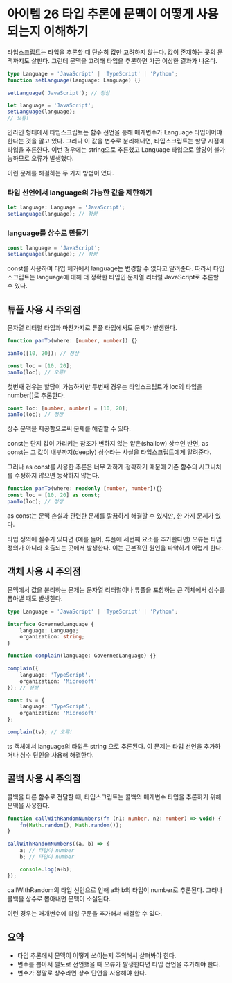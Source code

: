 # 아이템 26 타입 추론에 문맥이 어떻게 사용되는지 이해하기

타입스크립트는 타입을 추론할 때 단순히 값만 고려하지 않는다. 값이 존재하는 곳의 문맥까지도 살핀다. 그런데 문맥을 고려해 타입을 추론하면 가끔 이상한 결과가 나온다. 

``` typescript
type Language = 'JavaScript' | 'TypeScript' | 'Python';
function setLanguage(language: Language) {}

setLanguage('JavaScript'); // 정상

let language = 'JavaScript';
setLanguage(language);
// 오류!
```

인라인 형태에서 타입스크립트는 함수 선언을 통해 매개변수가 Language 타입이어야 한다는 것을 알고 있다. 그러나 이 값을 변수로 분리해내면, 타입스크립트는 할당 시점에 타입을 추론한다. 이번 경우에는 string으로 추론했고 Language 타입으로 할당이 불가능하므로 오류가 발생했다.

이런 문제를 해결하는 두 가지 방법이 있다.

### 타입 선언에서 language의 가능한 값을 제한하기
``` typescript
let language: Language = 'JavaScript';
setLanguage(language); // 정상
```

### language를 상수로 만들기

``` typescript
const language = 'JavaScript';
setLanguage(language); // 정상
```

const를 사용하여 타입 체커에서 language는 변경할 수 없다고 알려준다. 따라서 타입스크립트는 language에 대해 더 정확한 타입인 문자열 리터럴 JavaScript로 추론할 수 있다.

## 튜플 사용 시 주의점
문자열 리터럴 타입과 마찬가지로 튜플 타입에서도 문제가 발생한다.

``` typescript
function panTo(where: [number, number]) {}

panTo([10, 20]); // 정상

const loc = [10, 20];
panTo(loc); // 오류!
```
첫번째 경우는 할당이 가능하지만 두번째 경우는 타입스크립트가 loc의 타입을 number[]로 추론한다.

``` typescript
const loc: [number, number] = [10, 20];
panTo(loc); // 정상
```
상수 문맥을 제공함으로써 문제를 해결할 수 있다.

const는 단지 값이 가리키는 참조가 변하지 않는 얕은(shallow) 상수인 반면, as const는 그 값이 내부까지(deeply) 상수라는 사실을 타입스크립트에게 알려준다.

그러나 as const를 사용한 추론은 너무 과하게 정확하기 때문에 기존 함수의 시그니처를 수정하지 않으면 동작하지 않는다.

``` typescript
function panTo(where: readonly [number, number]){}
const loc = [10, 20] as const;
panTo(loc); // 정상
```

as const는 문맥 손실과 관련한 문제를 깔끔하게 해결할 수 있지만, 한 가지 문제가 있다.

타입 정의에 실수가 있다면 (예를 들어, 튜플에 세번째 요소를 추가한다면) 오류는 타입 정의가 아니라 호출되는 곳에서 발생한다. 이는 근본적인 원인을 파악하기 어렵게 한다.

## 객체 사용 시 주의점
문맥에서 값을 분리하는 문제는 문자열 리터럴이나 튜플을 포함하는 큰 객체에서 상수를 뽑아낼 때도 발생한다.

``` typescript
type Language = 'JavaScript' | 'TypeScript' | 'Python';

interface GovernedLanguage {
    language: Language;
    organization: string;
}

function complain(language: GovernedLanguage) {}

complain({
    language: 'TypeScript',
    organization: 'Microsoft'
}); // 정상

const ts = {
    language: 'TypeScript',
    organization: 'Microsoft'
};

complain(ts); // 오류!
```

ts 객체에서 language의 타입은 string 으로 추론된다. 이 문제는 타입 선언을 추가하거나 상수 단언을 사용해 해결한다.

## 콜백 사용 시 주의점
콜백을 다른 함수로 전달할 때, 타입스크립트는 콜백의 매개변수 타입을 추론하기 위해 문맥을 사용한다.

``` typescript
function callWithRandomNumbers(fn (n1: number, n2: number) => void) {
    fn(Math.random(), Math.random());
}

callWithRandomNumbers((a, b) => {
    a; // 타입이 number
    b; // 타입이 number

    console.log(a+b);
});
```

callWithRandom의 타입 선언으로 인해 a와 b의 타입이 number로 추론된다. 그러나 콜백을 상수로 뽑아내면 문맥이 소실된다.

이런 경우는 매개변수에 타입 구문을 추가해서 해결할 수 있다.

## 요약
- 타입 추론에서 문맥이 어떻게 쓰이는지 주의해서 살펴봐야 한다.
- 변수를 뽑아서 별도로 선언했을 때 오류가 발생한다면 타입 선언을 추가해야 한다.
- 변수가 정말로 상수라면 상수 단언을 사용해야 한다.